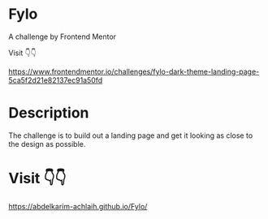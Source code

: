 # Fylo

A challenge by Frontend Mentor

Visit 👇👇

https://www.frontendmentor.io/challenges/fylo-dark-theme-landing-page-5ca5f2d21e82137ec91a50fd

# Description

The challenge is to build out a landing page and get it looking as close to the design as possible.

# Visit 👇👇

https://abdelkarim-achlaih.github.io/Fylo/
